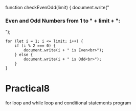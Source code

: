 function checkEvenOdd(limit) {
    document.write("<h3>Even and Odd Numbers from 1 to " + limit + ":</h3>");
    
    for (let i = 1; i <= limit; i++) {
        if (i % 2 === 0) {
            document.write(i + " is Even<br>");
        } else {
            document.write(i + " is Odd<br>");
        }
    }
# Practical8
for loop and while loop and conditional statements program
